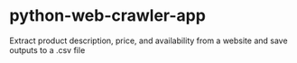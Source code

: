 # python-web-crawler-app
Extract product description, price, and availability from a website and save outputs to a .csv file
